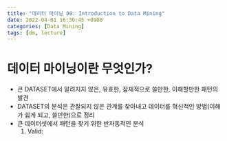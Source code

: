 ```yaml
---
title: "데이터 마이닝 00: Introduction to Data Mining"
date: 2022-04-01 16:30:45 +0900
categories: [Data Mining]
tags: [dm, lecture]
---
```


# 데이터 마이닝이란 무엇인가?
- 큰 DATASET에서 알려지지 않은, 유효한, 잠재적으로 쓸만한, 이해할만한 패턴의 발견
- DATASET의 분석은 관찰되지 않은 관계를 찾아내고 데이터를 혁신적인 방법(이해가 쉽게 되고, 쓸만한)으로 정리
- 큰 데이터셋에서 패턴을 찾기 위한 반자동적인 분석
    1. Valid: 